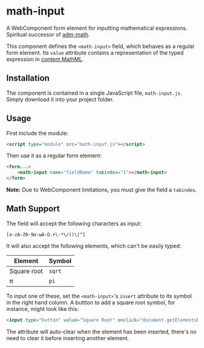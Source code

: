 # math-input

A WebComponent form element for inputting mathematical expressions. Spiritual successor of [adm-math](https://github.com/wyattpeak/adm-math).

This component defines the `<math-input>` field, which behaves as a regular form element. Its `value` attribute contains a representation of the typed expression in [content MathML](https://www.w3.org/TR/MathML3/chapter4.html).

## Installation

The component is contained in a single JavaScript file, `math-input.js`. Simply download it into your project folder.

## Usage

First include the module:

```html
<script type="module" src="math-input.js"></script>
```

Then use it as a regular form element:

```html
<form...>
    <math-input name="fieldName" tabindex="1"></math-input>
</form>
```

**Note:** Due to WebComponent limitations, you must give the field a `tabindex`.

## Math Support

The field will accept the following characters as input:

`[a-zA-Z0-9α-ωΑ-Ω.+\-*\/()\|^]`

It will also accept the following elements, which can't be easily typed:

| Element     | Symbol| 
| ----------- | ------ |
| Square root | `sqrt` |
| π           | `pi`   |

To input one of these, set the `<math-input>`'s `insert` attribute to its symbol in the right hand column. A buttton to add a square root symbol, for instance, might look like this:

```html
<input type="button" value="Square Root" onclick="document.getElementsByName('fieldName')[0].setAttribute('insert', 'sqrt');" />
```

The attribute will auto-clear when the element has been inserted, there's no need to clear it before inserting another element.